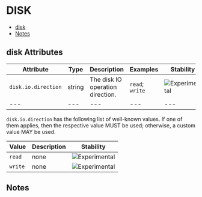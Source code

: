 
<!--- Hugo front matter used to generate the website version of this page:
--->

# DISK

- [disk](#disk)
- [Notes](#notes)

## disk Attributes

| Attribute  | Type | Description  | Examples  | Stability |
|---|---|---|---|---|
| `disk.io.direction` | string | The disk IO operation direction.  |`read`; `write` | ![Experimental](https://img.shields.io/badge/-experimental-blue) |
|---|---|---|---|---|

`disk.io.direction` has the following list of well-known values. If one of them applies, then the respective value MUST be used; otherwise, a custom value MAY be used.

| Value  | Description | Stability |
|---|---|---|
| `read` | none |  ![Experimental](https://img.shields.io/badge/-experimental-blue) |
| `write` | none |  ![Experimental](https://img.shields.io/badge/-experimental-blue) |

## Notes

